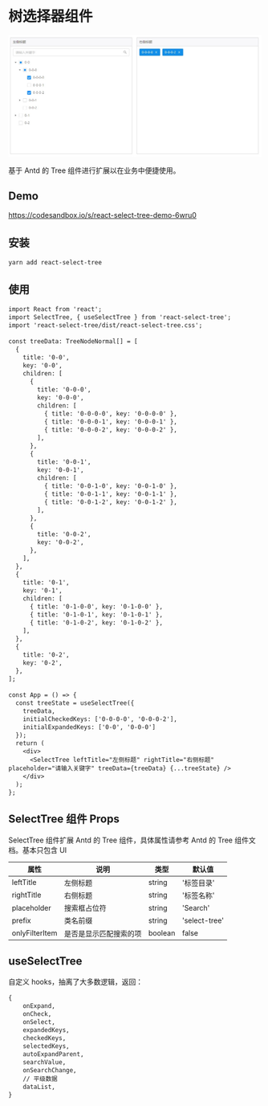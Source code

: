 # 树选择器组件

![demo](demo.jpg)

基于 Antd 的 Tree 组件进行扩展以在业务中便捷使用。

## Demo

https://codesandbox.io/s/react-select-tree-demo-6wru0

## 安装

````
yarn add react-select-tree
````

## 使用

````
import React from 'react';
import SelectTree, { useSelectTree } from 'react-select-tree';
import 'react-select-tree/dist/react-select-tree.css';

const treeData: TreeNodeNormal[] = [
  {
    title: '0-0',
    key: '0-0',
    children: [
      {
        title: '0-0-0',
        key: '0-0-0',
        children: [
          { title: '0-0-0-0', key: '0-0-0-0' },
          { title: '0-0-0-1', key: '0-0-0-1' },
          { title: '0-0-0-2', key: '0-0-0-2' },
        ],
      },
      {
        title: '0-0-1',
        key: '0-0-1',
        children: [
          { title: '0-0-1-0', key: '0-0-1-0' },
          { title: '0-0-1-1', key: '0-0-1-1' },
          { title: '0-0-1-2', key: '0-0-1-2' },
        ],
      },
      {
        title: '0-0-2',
        key: '0-0-2',
      },
    ],
  },
  {
    title: '0-1',
    key: '0-1',
    children: [
      { title: '0-1-0-0', key: '0-1-0-0' },
      { title: '0-1-0-1', key: '0-1-0-1' },
      { title: '0-1-0-2', key: '0-1-0-2' },
    ],
  },
  {
    title: '0-2',
    key: '0-2',
  },
];

const App = () => {
  const treeState = useSelectTree({
    treeData,
    initialCheckedKeys: ['0-0-0-0', '0-0-0-2'],
    initialExpandedKeys: ['0-0', '0-0-0']
  });
  return (
    <div>
      <SelectTree leftTitle="左侧标题" rightTitle="右侧标题" placeholder="请输入关键字" treeData={treeData} {...treeState} />
    </div>
  );
};
````

## SelectTree 组件 Props

SelectTree 组件扩展 Antd 的 Tree 组件，具体属性请参考 Antd 的 Tree 组件文档。基本只包含 UI

属性 | 说明 | 类型 | 默认值
----|-----|------|------
| leftTitle    |  左侧标题  | string |  '标签目录'  |
| rightTitle    |  右侧标题  | string |  '标签名称'  |
| placeholder    |  搜索框占位符  | string |  'Search'  |
| prefix    |  类名前缀  | string |  'select-tree'  |
| onlyFilterItem | 是否是显示匹配搜索的项 | boolean | false |

## useSelectTree

自定义 hooks，抽离了大多数逻辑，返回：

````
{
    onExpand,
    onCheck,
    onSelect,
    expandedKeys,
    checkedKeys,
    selectedKeys,
    autoExpandParent,
    searchValue,
    onSearchChange,
    // 平级数据
    dataList,
}
````
